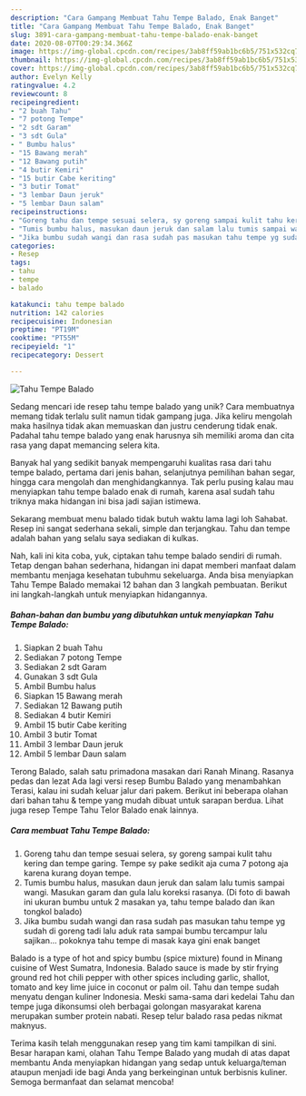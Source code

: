```yaml
---
description: "Cara Gampang Membuat Tahu Tempe Balado, Enak Banget"
title: "Cara Gampang Membuat Tahu Tempe Balado, Enak Banget"
slug: 3891-cara-gampang-membuat-tahu-tempe-balado-enak-banget
date: 2020-08-07T00:29:34.366Z
image: https://img-global.cpcdn.com/recipes/3ab8ff59ab1bc6b5/751x532cq70/tahu-tempe-balado-foto-resep-utama.jpg
thumbnail: https://img-global.cpcdn.com/recipes/3ab8ff59ab1bc6b5/751x532cq70/tahu-tempe-balado-foto-resep-utama.jpg
cover: https://img-global.cpcdn.com/recipes/3ab8ff59ab1bc6b5/751x532cq70/tahu-tempe-balado-foto-resep-utama.jpg
author: Evelyn Kelly
ratingvalue: 4.2
reviewcount: 8
recipeingredient:
- "2 buah Tahu"
- "7 potong Tempe"
- "2 sdt Garam"
- "3 sdt Gula"
- " Bumbu halus"
- "15 Bawang merah"
- "12 Bawang putih"
- "4 butir Kemiri"
- "15 butir Cabe keriting"
- "3 butir Tomat"
- "3 lembar Daun jeruk"
- "5 lembar Daun salam"
recipeinstructions:
- "Goreng tahu dan tempe sesuai selera, sy goreng sampai kulit tahu kering dan tempe garing. Tempe sy pake sedikit aja cuma 7 potong aja karena kurang doyan tempe."
- "Tumis bumbu halus, masukan daun jeruk dan salam lalu tumis sampai wangi. Masukan garam dan gula lalu koreksi rasanya. (Di foto di bawah ini ukuran bumbu untuk 2 masakan ya, tahu tempe balado dan ikan tongkol balado)"
- "Jika bumbu sudah wangi dan rasa sudah pas masukan tahu tempe yg sudah di goreng tadi lalu aduk rata sampai bumbu tercampur lalu sajikan... pokoknya tahu tempe di masak kaya gini enak banget"
categories:
- Resep
tags:
- tahu
- tempe
- balado

katakunci: tahu tempe balado 
nutrition: 142 calories
recipecuisine: Indonesian
preptime: "PT19M"
cooktime: "PT55M"
recipeyield: "1"
recipecategory: Dessert

---
```



![Tahu Tempe Balado](https://img-global.cpcdn.com/recipes/3ab8ff59ab1bc6b5/751x532cq70/tahu-tempe-balado-foto-resep-utama.jpg)

Sedang mencari ide resep tahu tempe balado yang unik? Cara membuatnya memang tidak terlalu sulit namun tidak gampang juga. Jika keliru mengolah maka hasilnya tidak akan memuaskan dan justru cenderung tidak enak. Padahal tahu tempe balado yang enak harusnya sih memiliki aroma dan cita rasa yang dapat memancing selera kita.

Banyak hal yang sedikit banyak mempengaruhi kualitas rasa dari tahu tempe balado, pertama dari jenis bahan, selanjutnya pemilihan bahan segar, hingga cara mengolah dan menghidangkannya. Tak perlu pusing kalau mau menyiapkan tahu tempe balado enak di rumah, karena asal sudah tahu triknya maka hidangan ini bisa jadi sajian istimewa.

Sekarang membuat menu balado tidak butuh waktu lama lagi loh Sahabat. Resep ini sangat sederhana sekali, simple dan terjangkau. Tahu dan tempe adalah bahan yang selalu saya sediakan di kulkas.


Nah, kali ini kita coba, yuk, ciptakan tahu tempe balado sendiri di rumah. Tetap dengan bahan sederhana, hidangan ini dapat memberi manfaat dalam membantu menjaga kesehatan tubuhmu sekeluarga. Anda bisa menyiapkan Tahu Tempe Balado memakai 12 bahan dan 3 langkah pembuatan. Berikut ini langkah-langkah untuk menyiapkan hidangannya.

<!--inarticleads1-->

##### Bahan-bahan dan bumbu yang dibutuhkan untuk menyiapkan Tahu Tempe Balado:

1. Siapkan 2 buah Tahu
1. Sediakan 7 potong Tempe
1. Sediakan 2 sdt Garam
1. Gunakan 3 sdt Gula
1. Ambil  Bumbu halus
1. Siapkan 15 Bawang merah
1. Sediakan 12 Bawang putih
1. Sediakan 4 butir Kemiri
1. Ambil 15 butir Cabe keriting
1. Ambil 3 butir Tomat
1. Ambil 3 lembar Daun jeruk
1. Ambil 5 lembar Daun salam


Terong Balado, salah satu primadona masakan dari Ranah Minang. Rasanya pedas dan lezat Ada lagi versi resep Bumbu Balado yang menambahkan Terasi, kalau ini sudah keluar jalur dari pakem. Berikut ini beberapa olahan dari bahan tahu &amp; tempe yang mudah dibuat untuk sarapan berdua. Lihat juga resep Tempe Tahu Telor Balado enak lainnya. 

<!--inarticleads2-->

##### Cara membuat Tahu Tempe Balado:

1. Goreng tahu dan tempe sesuai selera, sy goreng sampai kulit tahu kering dan tempe garing. Tempe sy pake sedikit aja cuma 7 potong aja karena kurang doyan tempe.
1. Tumis bumbu halus, masukan daun jeruk dan salam lalu tumis sampai wangi. Masukan garam dan gula lalu koreksi rasanya. (Di foto di bawah ini ukuran bumbu untuk 2 masakan ya, tahu tempe balado dan ikan tongkol balado)
1. Jika bumbu sudah wangi dan rasa sudah pas masukan tahu tempe yg sudah di goreng tadi lalu aduk rata sampai bumbu tercampur lalu sajikan... pokoknya tahu tempe di masak kaya gini enak banget


Balado is a type of hot and spicy bumbu (spice mixture) found in Minang cuisine of West Sumatra, Indonesia. Balado sauce is made by stir frying ground red hot chili pepper with other spices including garlic, shallot, tomato and key lime juice in coconut or palm oil. Tahu dan tempe sudah menyatu dengan kuliner Indonesia. Meski sama-sama dari kedelai Tahu dan tempe juga dikonsumsi oleh berbagai golongan masyarakat karena merupakan sumber protein nabati. Resep telur balado rasa pedas nikmat maknyus. 

Terima kasih telah menggunakan resep yang tim kami tampilkan di sini. Besar harapan kami, olahan Tahu Tempe Balado yang mudah di atas dapat membantu Anda menyiapkan hidangan yang sedap untuk keluarga/teman ataupun menjadi ide bagi Anda yang berkeinginan untuk berbisnis kuliner. Semoga bermanfaat dan selamat mencoba!
